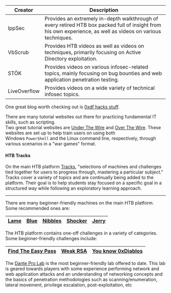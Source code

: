 
| Creator     | Description                                                                                  |
|-------------|----------------------------------------------------------------------------------------------|
| IppSec      | Provides an extremely in-depth walkthrough of every retired HTB box packed full of insight from his own experience, as well as videos on various techniques. |
| VbScrub     | Provides HTB videos as well as videos on techniques, primarily focusing on Active Directory exploitation. |
| STÖK        | Provides videos on various infosec-related topics, mainly focusing on bug bounties and web application penetration testing. |
| LiveOverflow | Provides videos on a wide variety of technical infosec topics.                              |


One great blog worth checking out is [0xdf hacks stuff](https://0xdf.gitlab.io/).

There are many tutorial websites out there for practicing fundamental IT skills, such as scripting.  
Two great tutorial websites are [Under The Wire](https://underthewire.tech/wargames) and [Over The Wire](https://overthewire.org/wargames/). These websites are set up to help train users on using both Windows `PowerShell` and the Linux command line, respectively, through various scenarios in a "war games" format.

#### HTB Tracks

On the main HTB platform [Tracks](https://app.hackthebox.com/tracks), "selections of machines and challenges tied together for users to progress through, mastering a particular subject." Tracks cover a variety of topics and are continually being added to the platform. Their goal is to help students stay focused on a specific goal in a structured way while following an exploratory learning approach.

---

There are many beginner-friendly machines on the main HTB platform. Some recommended ones are:

|[Lame](https://app.hackthebox.com/machines/1)|[Blue](https://app.hackthebox.com/machines/51)|[Nibbles](https://app.hackthebox.com/machines/121)|[Shocker](https://app.hackthebox.com/machines/108)|[Jerry](https://app.hackthebox.com/machines/144)|
|---|---|---|---|---|

The HTB platform contains one-off challenges in a variety of categories. Some beginner-friendly challenges include:

|[Find The Easy Pass](https://app.hackthebox.com/challenges/5)|[Weak RSA](https://app.hackthebox.com/challenges/6)|[You know 0xDiablos](https://app.hackthebox.com/challenges/106)|
|---|---|---|

The [Dante Pro Lab](https://app.hackthebox.com/prolabs/overview/dante) is the most beginner-friendly lab offered to date. This lab is geared towards players with some experience performing network and web application attacks and an understanding of networking concepts and the basics of penetration methodologies such as scanning/enumeration, lateral movement, privilege escalation, post-exploitation, etc

